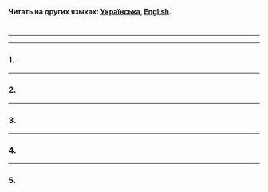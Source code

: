 **Читать на других языках: [Українська](./docs/README.ua.md),
[English](./docs/README.en.md).**

#

---

---

### 1.

---

### 2.

---

### 3.

---

### 4.

---

### 5.
